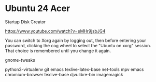 # Ubuntu 24 Acer

Startup Disk Creator

https://www.youtube.com/watch?v=eMHr9jsbJG4

You can switch to Xorg again by logging out, then before entering your
password, clicking the cog wheel to select the "Ubuntu on xorg"
session. That choice is remembered until you change it again.

gnome-tweaks

python3-virtualenv git emacs texlive-latex-base net-tools mpv
emacs chromium-browser texlive-base djvulibre-bin imagemagick




